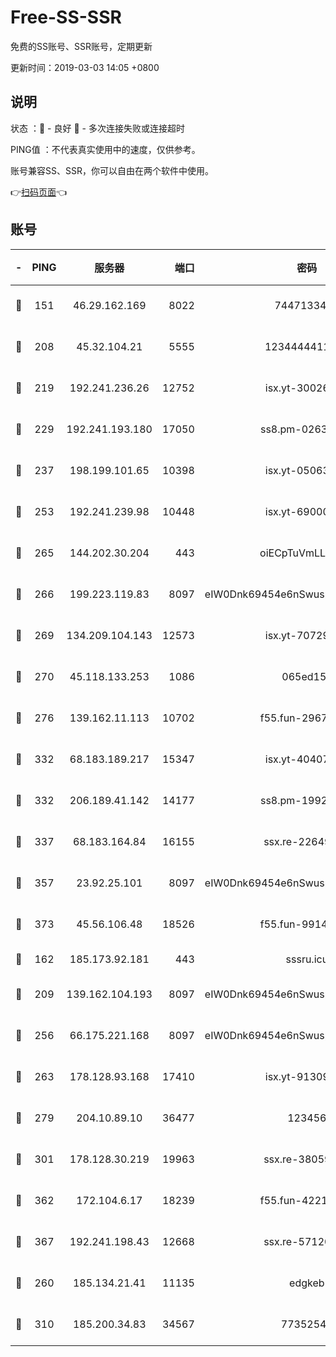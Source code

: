 # Free-SS-SSR

免费的SS账号、SSR账号，定期更新

更新时间：2019-03-03 14:05 +0800

## 说明

状态     ：🙂 - 良好 🙁 - 多次连接失败或连接超时

PING值   ：不代表真实使用中的速度，仅供参考。

账号兼容SS、SSR，你可以自由在两个软件中使用。

👉[扫码页面](https://liesauer.github.io/free-ss-ssr.github.io/)👈

## 账号

|-|PING|服务器|端口|密码|加密方式|区域|
|:----:|:----:|:-----:|-----:|:----:|:----:|:----:|
|🙂|151|46.29.162.169|8022|7447133485|aes-256-cfb|RU|
|🙂|208|45.32.104.21|5555|1234444411111|aes-256-cfb|SG|
|🙂|219|192.241.236.26|12752|isx.yt-30026979|aes-256-cfb|US|
|🙂|229|192.241.193.180|17050|ss8.pm-02632240|aes-256-cfb|US|
|🙂|237|198.199.101.65|10398|isx.yt-05063367|aes-256-cfb|US|
|🙂|253|192.241.239.98|10448|isx.yt-69000110|aes-256-cfb|US|
|🙂|265|144.202.30.204|443|oiECpTuVmLLxk4Ts|aes-256-cfb|US|
|🙂|266|199.223.119.83|8097|eIW0Dnk69454e6nSwuspv9DmS201tQ0D|aes-256-cfb|US|
|🙂|269|134.209.104.143|12573|isx.yt-70729668|aes-256-cfb|SG|
|🙂|270|45.118.133.253|1086|065ed15a|aes-256-cfb|SG|
|🙂|276|139.162.11.113|10702|f55.fun-29670357|aes-256-cfb|SG|
|🙂|332|68.183.189.217|15347|isx.yt-40407934|aes-256-cfb|SG|
|🙂|332|206.189.41.142|14177|ss8.pm-19928527|aes-256-cfb|SG|
|🙂|337|68.183.164.84|16155|ssx.re-22649975|aes-256-cfb|US|
|🙂|357|23.92.25.101|8097|eIW0Dnk69454e6nSwuspv9DmS201tQ0D|aes-256-cfb|US|
|🙂|373|45.56.106.48|18526|f55.fun-99140423|aes-256-cfb|US|
|🙂|162|185.173.92.181|443|sssru.icu|rc4-md5|RU|
|🙂|209|139.162.104.193|8097|eIW0Dnk69454e6nSwuspv9DmS201tQ0D|aes-256-cfb|JP|
|🙂|256|66.175.221.168|8097|eIW0Dnk69454e6nSwuspv9DmS201tQ0D|aes-256-cfb|US|
|🙂|263|178.128.93.168|17410|isx.yt-91309111|aes-256-cfb|SG|
|🙂|279|204.10.89.10|36477|123456|aes-256-cfb|US|
|🙂|301|178.128.30.219|19963|ssx.re-38059687|aes-256-cfb|SG|
|🙂|362|172.104.6.17|18239|f55.fun-42215388|aes-256-cfb|US|
|🙂|367|192.241.198.43|12668|ssx.re-57120332|aes-256-cfb|US|
|🙁|260|185.134.21.41|11135|edgkeb|aes-256-cfb|GB|
|🙁|310|185.200.34.83|34567|77352549|aes-256-cfb|US|
